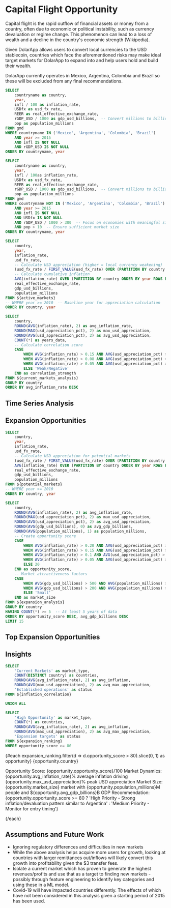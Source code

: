 # Capital Flight Opportunity

Capital flight is the rapid outflow of financial assets or money from a country, often due to economic or political instability, such as currency devaluation or regime change. This phenomenon can lead to a loss of wealth and a decline in the country's economic strength (Wikipedia).

Given DolarApp allows users to convert local currencies to the USD stablecoin, countries which face the aforementioned risks may make ideal target markets for DolarApp to expand into and help users hold and build their wealth.

DolarApp currently operates in Mexico, Argentina, Colombia and Brazil so these will be excluded from any final recommendations.

```sql active_markets
SELECT 
    countryname as country,
    year,
    infl / 100 as inflation_rate,
    USDfx as usd_fx_rate,
    REER as real_effective_exchange_rate,
    rGDP_USD / 1000 as gdp_usd_billions,  -- Convert millions to billions
    pop as population_millions
FROM gmd
WHERE countryname IN ('Mexico', 'Argentina', 'Colombia', 'Brazil')
    AND year >= 2015
    AND infl IS NOT NULL
    AND rGDP_USD IS NOT NULL
ORDER BY countryname, year
```

```sql potential_markets
SELECT 
    countryname as country,
    year,
    infl / 100as inflation_rate,
    USDfx as usd_fx_rate,
    REER as real_effective_exchange_rate,
    rGDP_USD / 1000 as gdp_usd_billions,  -- Convert millions to billions
    pop as population_millions
FROM gmd
WHERE countryname NOT IN ('Mexico', 'Argentina', 'Colombia', 'Brazil')
    AND year >= 2015
    AND infl IS NOT NULL
    AND USDfx IS NOT NULL
    AND rGDP_USD / 1000 > 300  -- Focus on economies with meaningful size (i.e. at least larger than Colombia)
    AND pop > 10  -- Ensure sufficient market size
ORDER BY countryname, year
```

```sql current_markets_analysis
SELECT 
    country,
    year,
    inflation_rate,
    usd_fx_rate,
    -- Calculate USD appreciation (higher = local currency weakening)
    (usd_fx_rate / FIRST_VALUE(usd_fx_rate) OVER (PARTITION BY country ORDER BY year) - 1) as usd_appreciation_pct,
    -- Calculate cumulative inflation
    AVG(inflation_rate) OVER (PARTITION BY country ORDER BY year ROWS BETWEEN UNBOUNDED PRECEDING AND CURRENT ROW) as avg_inflation_to_date,
    real_effective_exchange_rate,
    gdp_usd_billions,
    population_millions
FROM ${active_markets}
-- WHERE year >= 2010  -- Baseline year for appreciation calculation
ORDER BY country, year
```


```sql inflation_correlation
SELECT 
    country,
    ROUND(AVG(inflation_rate), 2) as avg_inflation_rate,
    ROUND(MAX(usd_appreciation_pct), 2) as max_usd_appreciation,
    ROUND(AVG(usd_appreciation_pct), 2) as avg_usd_appreciation,
    COUNT(*) as years_data,
    -- Calculate correlation score
    CASE 
        WHEN AVG(inflation_rate) > 0.15 AND AVG(usd_appreciation_pct) > 0.2 THEN 'Strong Positive'
        WHEN AVG(inflation_rate) > 0.08 AND AVG(usd_appreciation_pct) > 0.1 THEN 'Moderate Positive'
        WHEN AVG(inflation_rate) > 0.05 AND AVG(usd_appreciation_pct) > 0.05 THEN 'Weak Positive'
        ELSE 'Weak/Negative'
    END as correlation_strength
FROM ${current_markets_analysis}
GROUP BY country
ORDER BY avg_inflation_rate DESC
```
<DataTable data={inflation_correlation}>
    <Column id=country/>
    <Column id=avg_inflation_rate fmt="pct1" title="Avg Inflation"/>
    <Column id=max_usd_appreciation fmt="pct1" title="Max USD Appreciation"/>
    <Column id=avg_usd_appreciation fmt="pct1" title="Avg USD Appreciation"/>
    <Column id=correlation_strength title="Pattern Strength"/>
</DataTable>

<ScatterPlot 
 data={inflation_correlation}
 x=avg_inflation_rate
 y=avg_usd_appreciation
 series=country
 title="Inflation Rate vs USD Appreciation by Country"
 xFmt="pct1"
 yFmt="pct1"
 xAxisTitle="Average Inflation Rate (%)"
 yAxisTitle="USD Appreciation (%)"
/>

## Time Series Analysis

<LineChart 
 data={current_markets_analysis}
 x=year
 y=inflation_rate
 series=country
 title="Inflation Rates Over Time - Current Markets"
 yFmt="pct1"
 yAxisTitle="Inflation Rate (%)"
/>

<LineChart 
 data={current_markets_analysis}
 x=year
 y=usd_appreciation_pct
 series=country
 title="USD Appreciation Over Time - Current Markets"
 yFmt="pct1"
 yAxisTitle="USD Appreciation (%)"
/>

## Expansion Opportunities
```sql expansion_analysis
SELECT 
    country,
    year,
    inflation_rate,
    usd_fx_rate,
    -- Calculate USD appreciation for potential markets
    (usd_fx_rate / FIRST_VALUE(usd_fx_rate) OVER (PARTITION BY country ORDER BY year) - 1) as usd_appreciation_pct,
    AVG(inflation_rate) OVER (PARTITION BY country ORDER BY year ROWS BETWEEN UNBOUNDED PRECEDING AND CURRENT ROW) as avg_inflation_to_date,
    real_effective_exchange_rate,
    gdp_usd_billions,
    population_millions
FROM ${potential_markets}
-- WHERE year >= 2010
ORDER BY country, year
```

```sql expansion_ranking
SELECT 
    country,
    ROUND(AVG(inflation_rate), 2) as avg_inflation_rate,
    ROUND(MAX(usd_appreciation_pct), 2) as max_usd_appreciation,
    ROUND(AVG(usd_appreciation_pct), 2) as avg_usd_appreciation,
    ROUND(AVG(gdp_usd_billions), 0) as avg_gdp_billions,
    ROUND(AVG(population_millions), 1) as population_millions,
    -- Create opportunity score
    CASE 
        WHEN AVG(inflation_rate) > 0.20 AND AVG(usd_appreciation_pct) > 0.2 THEN 100
        WHEN AVG(inflation_rate) > 0.15 AND AVG(usd_appreciation_pct) > 0.15 THEN 80
        WHEN AVG(inflation_rate) > 0.1 AND AVG(usd_appreciation_pct) > 0.1 THEN 60
        WHEN AVG(inflation_rate) > 0.05 AND AVG(usd_appreciation_pct) > 0.05 THEN 40
        ELSE 20
    END as opportunity_score,
    -- Market attractiveness factors
    CASE 
        WHEN AVG(gdp_usd_billions) > 500 AND AVG(population_millions) > 50 THEN 'Large'
        WHEN AVG(gdp_usd_billions) > 200 AND AVG(population_millions) > 25 THEN 'Medium'
        ELSE 'Small'
    END as market_size
FROM ${expansion_analysis}
GROUP BY country
HAVING COUNT(*) >= 5  -- At least 5 years of data
ORDER BY opportunity_score DESC, avg_gdp_billions DESC
LIMIT 15
```

## Top Expansion Opportunities
<DataTable data={expansion_ranking} rows=15>
    <Column id=country/>
    <Column id=avg_inflation_rate fmt="pct1" title="Avg Inflation"/>
    <Column id=max_usd_appreciation fmt="pct1" title="Max USD Appreciation"/>
    <Column id=opportunity_score contentType=bar title="Opportunity Score"/>
    <Column id=avg_gdp_billions fmt="#,##0" title="GDP (Billions)"/>
    <Column id=population_millions fmt="#,##0.0" title="Population (M)"/>
    <Column id=market_size title="Market Size"/>
</DataTable>

## Insights

```sql key_insights
SELECT 
    'Current Markets' as market_type,
    COUNT(DISTINCT country) as countries,
    ROUND(AVG(avg_inflation_rate), 2) as avg_inflation,
    ROUND(AVG(max_usd_appreciation), 2) as avg_max_appreciation,
    'Established operations' as status
FROM ${inflation_correlation}

UNION ALL

SELECT 
    'High Opportunity' as market_type,
    COUNT(*) as countries,
    ROUND(AVG(avg_inflation_rate), 2) as avg_inflation,
    ROUND(AVG(max_usd_appreciation), 2) as avg_max_appreciation,
    'Expansion targets' as status
FROM ${expansion_ranking}
WHERE opportunity_score >= 80
```

{#each expansion_ranking.filter(d => d.opportunity_score > 80).slice(0, 1) as opportunity}
{opportunity.country}

Opportunity Score: {opportunity.opportunity_score}/100
Market Dynamics: {opportunity.avg_inflation_rate}% average inflation driving {opportunity.max_usd_appreciation}% peak USD appreciation
Market Size: {opportunity.market_size} market with {opportunity.population_millions}M people and ${opportunity.avg_gdp_billions}B GDP
Recommendation: {opportunity.opportunity_score >= 80 ? 'High Priority - Strong inflation/devaluation pattern similar to Argentina' : 'Medium Priority - Monitor for entry timing'}

{/each}

## Assumptions and Future Work
- Ignoring regulatory differences and difficulties in new markets
- While the above analysis helps acquire more users for growth, looking at countries with larger remittances out/inflows will likely convert this growth into profitability given the $3 transfer fees.
- Isolate a current market which has proven to generate the highest revenues/profits and use that as a target to finding new markets - possibly through feature engineering to identify key categories and using these in a ML model.
- Covid-19 will have impacted countries differently.  The effects of which have not been considered in this analysis given a starting period of 2015 has been used.
